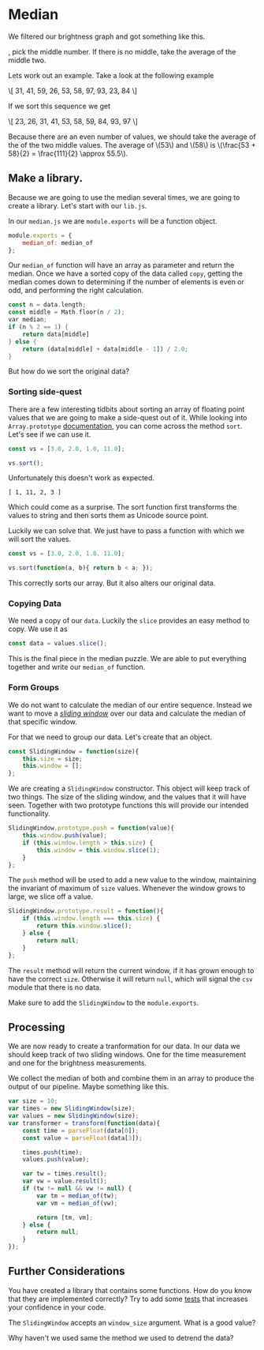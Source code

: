 # Median
We filtered our brightness graph and got something like this.

, pick the middle number. If there is no middle,
   take the average of the middle two.

Lets work out an example. Take a look at the following example

\\[
31, 41, 59, 26, 53, 58, 97, 93, 23, 84
\\]

If we sort this sequence we get

\\[
23, 26, 31, 41, 53, 58, 59, 84, 93, 97
\\]

Because there are an even number of values, we should take the average of the of
the two middle values. The average of \\(53\\) and \\(58\\) is 
\\(\frac{53 + 58}{2} = \frac{111}{2} \approx 55.5\\).

## Make a library.
Because we are going to use the median several times, we are going to create a
library. Let's start with our `lib.js`.

In our `median.js` we are `module.exports` will be a function object. 

```javascript
module.exports = {
    median_of: median_of
};
```
Our `median_of` function will have an array as parameter and return the
median. Once we have a sorted copy of the data called `copy`, getting the
median comes down to determining if the number of elements is even or odd, and
performing the right calculation.

```rust
const n = data.length;
const middle = Math.floor(n / 2);
var median;
if (n % 2 == 1) {
    return data[middle]
} else {
    return (data[middle] + data[middle - 1]) / 2.0;
}
```

But how do we sort the original data? 

### Sorting side-quest

There are a few interesting tidbits about sorting an array of floating point
values that we are going to make a side-quest out of it. While looking into
`Array.prototype`
[documentation](https://developer.mozilla.org/en-US/docs/Web/JavaScript/Reference/Global_Objects/Array/prototype),
you can come across the method `sort`. Let's see if we can use it. 

```javascript
const vs = [3.0, 2.0, 1.0, 11.0];

vs.sort();
```

Unfortunately this doesn't work as expected.

```text
[ 1, 11, 2, 3 ]
```

Which could come as a surprise.  The sort function first transforms the values
to string and then sorts them as Unicode source point.

Luckily we can solve that. We just have to pass a function with which we will
sort the values.

```javascript
const vs = [3.0, 2.0, 1.0. 11.0];

vs.sort(function(a, b){ return b < a; });
```

This correctly sorts our array. But it also alters our original data.

### Copying Data
We need a copy of our `data`. Luckily the `slice` provides an easy
method to copy. We use it as

```javascript
const data = values.slice();
```

This is the final piece in the median puzzle. We are able to put everything
together and write our `median_of` function.

### Form Groups
We do not want to calculate the median of our entire sequence. Instead we want
to move a [*sliding window*](https://en.wikipedia.org/wiki/Streaming_algorithm)
over our data and calculate the median of that specific window.

For that we need to group our data. Let's create that an object.

```javascript
const SlidingWindow = function(size){
    this.size = size;
    this.window = [];
};
```

We are creating a `SlidingWindow` constructor. This object will keep track of
two things. The size of the sliding window, and the values that it will have
seen. Together with two prototype functions this will provide our intended
functionality.

```javascript
SlidingWindow.prototype.push = function(value){
    this.window.push(value);
    if (this.window.length > this.size) {
        this.window = this.window.slice(1);
    }
};
```

The `push` method will be used to add a new value to the window, maintaining the
invariant of maximum of `size` values. Whenever the window grows to large, we
slice off a value.

```javascript
SlidingWindow.prototype.result = function(){
    if (this.window.length === this.size) {
        return this.window.slice();
    } else {
        return null;
    }
};
```

The `result` method will return the current window, if it has grown enough to
have the correct `size`. Otherwise it will return `null`, which will signal the
`csv` module that there is no data.

Make sure to add the `SlidingWindow` to the `module.exports`.

## Processing
We are now ready to create a tranformation for our data. In our data we should
keep track of two sliding windows. One for the time measurement and one for the
brightness measurements.

We collect the median of both and combine them in an array to produce the
output of our pipeline. Maybe something like this.

```javascript
var size = 10;
var times = new SlidingWindow(size);
var values = new SlidingWindow(size);
var transformer = transform(function(data){
    const time = parseFloat(data[0]);
    const value = parseFloat(data[3]);

    times.push(time);
    values.push(value);

    var tw = times.result();
    var vw = value.result();
    if (tw != null && vw != null) {
        var tm = median_of(tw);
        var vm = median_of(vw);

        return [tm, vm];
    } else {
        return null;
    }
});
```

## Further Considerations
You have created a library that contains some functions. How do you know that
they are implemented correctly? Try to add some
[tests](https://mochajs.org/)
that increases your confidence in your code.

The `SlidingWindow` accepts an `window_size` argument. What is a good value?

Why haven't we used same the method we used to detrend the data?
